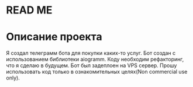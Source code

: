 # READ ME
# Описание проекта
Я создал телеграмм бота для покупки каких-то услуг. Бот создан с использованием библиотеки aiogramm. Коду необходим рефакторинг, что я сделаю в будущем. Бот был задеплоен на VPS сервер. Прошу использовать код только в ознакомительных целях(Non commercial use only). 
